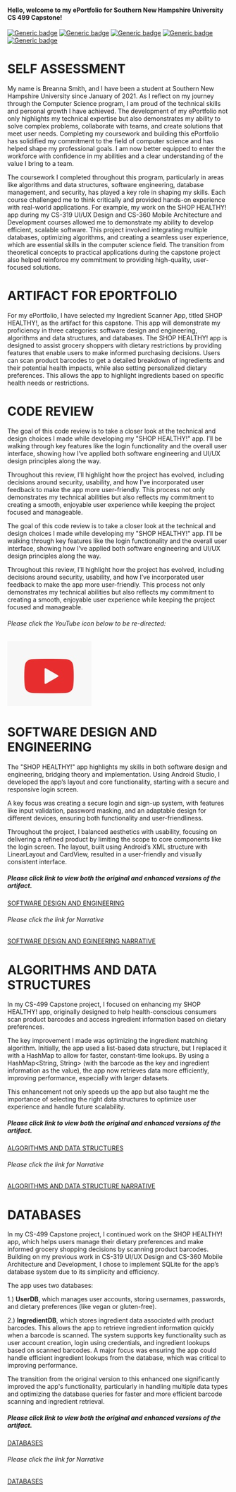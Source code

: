 



#### Hello, welcome to my ePortfolio for Southern New Hampshire University CS 499 Capstone!

[![Generic badge](https://img.shields.io/badge/page_builder-GitHub_Pages-orange.svg)](https://pages.github.com/) [![Generic badge](https://img.shields.io/badge/language-Markdown_\|_HTML-cyan.svg)](https://www.markdownguide.org/) [![Generic badge](https://img.shields.io/badge/collaboration_tool-GitHub_Desktop-purple.svg)](https://desktop.github.com/) [![Generic badge](https://img.shields.io/badge/editor-Markdown_Monster-pink.svg)](https://markdownmonster.west-wind.com/) [![Generic badge](https://img.shields.io/badge/license-MIT-green.svg)](LICENSE)

# SELF ASSESSMENT


My name is Breanna Smith, and I have been a student at Southern New Hampshire University since January of 2021. As I reflect on my journey through the Computer Science program, I am proud of the technical skills and personal growth I have achieved. The development of my ePortfolio not only highlights my technical expertise but also demonstrates my ability to solve complex problems, collaborate with teams, and create solutions that meet user needs. Completing my coursework and building this ePortfolio has solidified my commitment to the field of computer science and has helped shape my professional goals. I am now better equipped to enter the workforce with confidence in my abilities and a clear understanding of the value I bring to a team.

The coursework I completed throughout this program, particularly in areas like algorithms and data structures, software engineering, database management, and security, has played a key role in shaping my skills. Each course challenged me to think critically and provided hands-on experience with real-world applications. For example, my work on the SHOP HEALTHY! app during my CS-319 UI/UX Design and CS-360 Mobile Architecture and Development courses allowed me to demonstrate my ability to develop efficient, scalable software. This project involved integrating multiple databases, optimizing algorithms, and creating a seamless user experience, which are essential skills in the computer science field. The transition from theoretical concepts to practical applications during the capstone project also helped reinforce my commitment to providing high-quality, user-focused solutions.

#  ARTIFACT FOR EPORTFOLIO


For my ePortfolio, I have selected my Ingredient Scanner App, titled SHOP HEALTHY!, as the artifact for this capstone. This app will demonstrate my proficiency in three categories: software design and engineering, algorithms and data structures, and databases. The SHOP HEALTHY! app is designed to assist grocery shoppers with dietary restrictions by providing features that enable users to make informed purchasing decisions. Users can scan product barcodes to get a detailed breakdown of ingredients and their potential health impacts, while also setting personalized dietary preferences. This allows the app to highlight ingredients based on specific health needs or restrictions. 



#  CODE REVIEW

The goal of this code review is to take a closer look at the technical and design choices I made while developing my "SHOP HEALTHY!" app. I’ll be walking through key features like the login functionality and the overall user interface, showing how I’ve applied both software engineering and UI/UX design principles along the way.

Throughout this review, I’ll highlight how the project has evolved, including decisions around security, usability, and how I’ve incorporated user feedback to make the app more user-friendly. This process not only demonstrates my technical abilities but also reflects my commitment to creating a smooth, enjoyable user experience while keeping the project focused and manageable.



The goal of this code review is to take a closer look at the technical and design choices I made while developing my "SHOP HEALTHY!" app. I’ll be walking through key features like the login functionality and the overall user interface, showing how I’ve applied both software engineering and UI/UX design principles along the way.

Throughout this review, I’ll highlight how the project has evolved, including decisions around security, usability, and how I’ve incorporated user feedback to make the app more user-friendly. This process not only demonstrates my technical abilities but also reflects my commitment to creating a smooth, enjoyable user experience while keeping the project focused and manageable.


###### *Please click the YouTube icon below to be re-directed:*


[![SHOPHEALTHY! CODE REVIEW](./YOUTUBE.jpg)](https://www.youtube.com/watch?v=-_XY2xgykmA)

#  SOFTWARE DESIGN AND ENGINEERING

The "SHOP HEALTHY!" app highlights my skills in both software design and engineering, bridging theory and implementation. Using Android Studio, I developed the app’s layout and core functionality, starting with a secure and responsive login screen. 

A key focus was creating a secure login and sign-up system, with features like input validation, password masking, and an adaptable design for different devices, ensuring both functionality and user-friendliness.

Throughout the project, I balanced aesthetics with usability, focusing on delivering a refined product by limiting the scope to core components like the login screen. The layout, built using Android’s XML structure with LinearLayout and CardView, resulted in a user-friendly and visually consistent interface.

##### *Please click link to view both the original and enhanced versions of the artifact.*
[SOFTWARE DESIGN AND ENGINEERING](https://github.com/brecatlin/brecatlin.github.io/tree/main/SOFTWARE%20DESIGN%20AND%20ENGINNEERING)

###### *Please click the link for Narrative*
[SOFTWARE DESIGN AND EGINEERING NARRATIVE](https://github.com/brecatlin/ePortfolio/blob/main/SOFTWARE%20DESIGN%20AND%20ENGINNEERING/SOFTWARE%20DESIGN%20AND%20ENGINEERING_NARRATIVE.docx)

#  ALGORITHMS AND DATA STRUCTURES

In my CS-499 Capstone project, I focused on enhancing my SHOP HEALTHY! app, originally designed to help health-conscious consumers scan product barcodes and access ingredient information based on dietary preferences.

The key improvement I made was optimizing the ingredient matching algorithm. Initially, the app used a list-based data structure, but I replaced it with a HashMap to allow for faster, constant-time lookups. By using a HashMap<String, String> (with the barcode as the key and ingredient information as the value), the app now retrieves data more efficiently, improving performance, especially with larger datasets.

This enhancement not only speeds up the app but also taught me the importance of selecting the right data structures to optimize user experience and handle future scalability.

##### *Please click link to view both the original and enhanced versions of the artifact.*
[ALGORITHMS AND DATA STRUCTURES](https://github.com/brecatlin/brecatlin.github.io/tree/main/ALGORITHMS%20AND%20DATA%20STRUCTURES)

###### *Please click the link for Narrative*
[ALGORITHMS AND DATA STRUCTURE NARRATIVE](https://github.com/brecatlin/ePortfolio/blob/main/ALGORITHMS%20AND%20DATA%20STRUCTURES/ALGORITHMS%20AND%20DATA%20STRUCTURES_NARRATIVE.docx)

#  DATABASES

In my CS-499 Capstone project, I continued work on the SHOP HEALTHY! app, which helps users manage their dietary preferences and make informed grocery shopping decisions by scanning product barcodes. Building on my previous work in CS-319 UI/UX Design and CS-360 Mobile Architecture and Development, I chose to implement SQLite for the app’s database system due to its simplicity and efficiency.

The app uses two databases:

1.) **UserDB**, which manages user accounts, storing usernames, passwords, and dietary preferences (like vegan or gluten-free).

2.) **IngredientDB**, which stores ingredient data associated with product barcodes. This allows the app to retrieve ingredient information quickly when a barcode is scanned.
The system supports key functionality such as user account creation, login using credentials, and ingredient lookups based on scanned barcodes. A major focus was ensuring the app could handle efficient ingredient lookups from the database, which was critical to improving performance.

The transition from the original version to this enhanced one significantly improved the app's functionality, particularly in handling multiple data types and optimizing the database queries for faster and more efficient barcode scanning and ingredient retrieval.

##### *Please click link to view both the original and enhanced versions of the artifact.*
[DATABASES](https://github.com/brecatlin/brecatlin.github.io/tree/main/DATABASES)

###### *Please click the link for Narrative*
[DATABASES](https://github.com/brecatlin/ePortfolio/blob/main/NARRATIVES/3_DATABASES.docx)



